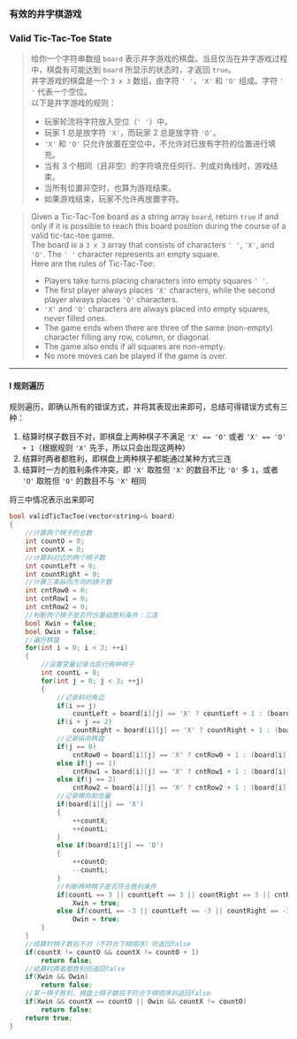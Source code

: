 ### 有效的井字棋游戏
### Valid Tic-Tac-Toe State

> 给你一个字符串数组 `board` 表示井字游戏的棋盘。当且仅当在井字游戏过程中，棋盘有可能达到 `board` 所显示的状态时，才返回 `true`。  
> 井字游戏的棋盘是一个 `3 x 3` 数组，由字符 `' '`，`'X'` 和 `'O'` 组成。字符 `' '` 代表一个空位。  
> 以下是井字游戏的规则：  
> - 玩家轮流将字符放入空位（`' '`）中。  
> - 玩家 1 总是放字符 `'X'`，而玩家 2 总是放字符 `'O'`。  
> - `'X'` 和 `'O'` 只允许放置在空位中，不允许对已放有字符的位置进行填充。  
> - 当有 3 个相同（且非空）的字符填充任何行、列或对角线时，游戏结束。  
> - 当所有位置非空时，也算为游戏结束。  
> - 如果游戏结束，玩家不允许再放置字符。  

> Given a Tic-Tac-Toe board as a string array `board`, return `true` if and only if it is possible to reach this board position during the course of a valid tic-tac-toe game.  
> The board is a `3 x 3` array that consists of characters `' '`, `'X'`, and `'O'`. The `' '` character represents an empty square.  
> Here are the rules of Tic-Tac-Toe:  
> - Players take turns placing characters into empty squares `' '`.  
> - The first player always places `'X'` characters, while the second player always places `'O'` characters.  
> - `'X'` and `'O'` characters are always placed into empty squares, never filled ones.  
> - The game ends when there are three of the same (non-empty) character filling any row, column, or diagonal.  
> - The game also ends if all squares are non-empty.  
> - No more moves can be played if the game is over.  

----------

#### I 规则遍历

规则遍历，即确认所有的错误方式，并将其表现出来即可，总结可得错误方式有三种：
1. 结算时棋子数目不对，即棋盘上两种棋子不满足 `'X' == 'O'` 或者 `'X' == 'O' + 1`（根据规则 `'X'` 先手，所以只会出现这两种）
2. 结算时两者都胜利，即棋盘上两种棋子都能通过某种方式三连
3. 结算时一方的胜利条件冲突，即 `'X'` 取胜但 `'X'` 的数目不比 `'O'` 多 `1`，或者 `'O'` 取胜但 `'O'` 的数目不与 `'X'` 相同

将三中情况表示出来即可

```cpp
bool validTicTacToe(vector<string>& board) 
{
    //计算两个棋子的总数
    int countO = 0;
    int countX = 0;
    //计算斜对边的两个棋子数
    int countLeft = 0;
    int countRight = 0;
    //计算三条纵向方向的棋子数
    int cntRow0 = 0;
    int cntRow1 = 0;
    int cntRow2 = 0;
    //判断两个棋子是否符合基础胜利条件：三连
    bool Xwin = false;
    bool Owin = false;
    //遍历棋盘
    for(int i = 0; i < 3; ++i)
    {
        //设置变量记录当前行两种棋子
        int countL = 0;
        for(int j = 0; j < 3; ++j)
        {
            //记录斜对角边
            if(i == j)
                countLeft = board[i][j] == 'X' ? countLeft + 1 : (board[i][j] == 'O' ? countLeft - 1 : countLeft);
            if(i + j == 2)
                countRight = board[i][j] == 'X' ? countRight + 1 : (board[i][j] == 'O' ? countRight - 1 : countRight);
            //记录纵向棋盘
            if(j == 0)
                cntRow0 = board[i][j] == 'X' ? cntRow0 + 1 : (board[i][j] == 'O' ? cntRow0 - 1 : cntRow0);
            else if(j == 1)
                cntRow1 = board[i][j] == 'X' ? cntRow1 + 1 : (board[i][j] == 'O' ? cntRow1 - 1 : cntRow1);
            else if(j == 2)
                cntRow2 = board[i][j] == 'X' ? cntRow2 + 1 : (board[i][j] == 'O' ? cntRow2 - 1 : cntRow2);
            //记录横向和总量
            if(board[i][j] == 'X')
            {
                ++countX;
                ++countL;
            }    
            else if(board[i][j] == 'O')
            {
                ++countO;
                --countL;
            }
            //判断两种棋子是否符合胜利条件
            if(countL == 3 || countLeft == 3 || countRight == 3 || cntRow0 == 3 || cntRow1 == 3 || cntRow2 == 3)
                Xwin = true;
            else if(countL == -3 || countLeft == -3 || countRight == -3 || cntRow0 == -3 || cntRow1 == -3 || cntRow2 == -3)
                Owin = true;
        }
    }
    //结算时棋子数目不对（不符合下棋顺序）则返回false
    if(countX != countO && countX != countO + 1)
        return false;
    //结算时两者都胜利则返回false
    if(Xwin && Owin)
        return false;
    //某一棋子胜利，棋盘上棋子数目不符合下棋顺序则返回false
    if(Xwin && countX == countO || Owin && countX != countO)
        return false;
    return true;
}
```
